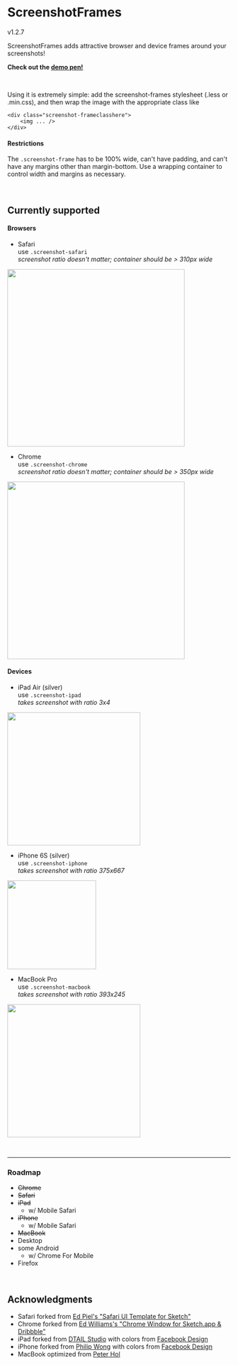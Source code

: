 # ScreenshotFrames
v1.2.7

ScreenshotFrames adds attractive browser and device frames around your screenshots!

**Check out the [demo pen!](http://codepen.io/henry/pen/NAYbNd?editors=1100)**

&nbsp;

Using it is extremely simple: add the screenshot-frames stylesheet (.less or .min.css), and then wrap the image with the appropriate class like

	<div class="screenshot-frameclasshere">
		<img ... />
	</div>

#### Restrictions

The `.screenshot-frame` has to be 100% wide, can't have padding, and can't have any margins other than margin-bottom. Use a wrapping container to control width and margins as necessary.	

&nbsp;

## Currently supported
#### Browsers

- Safari  
use `.screenshot-safari`  
*screenshot ratio doesn't matter; container should be > 310px wide*  
<img src="https://raw.githubusercontent.com/olets/ScreenshotFrames/master/images/safari.png" width="400">

- Chrome  
use `.screenshot-chrome`  
*screenshot ratio doesn't matter; container should be > 350px wide*  
<img src="https://raw.githubusercontent.com/olets/ScreenshotFrames/master/images/chrome.png" width="400">

#### Devices

- iPad Air (silver)  
use `.screenshot-ipad`  
*takes screenshot with ratio 3x4*  
<img src="https://raw.githubusercontent.com/olets/ScreenshotFrames/master/images/ipad.png" width="300">

- iPhone 6S (silver)  
use `.screenshot-iphone`  
*takes screenshot with ratio 375x667*  
<img src="https://raw.githubusercontent.com/olets/ScreenshotFrames/master/images/iphone.png" width="200">

- MacBook Pro  
use `.screenshot-macbook`  
*takes screenshot with ratio 393x245*  
<img src="https://raw.githubusercontent.com/olets/ScreenshotFrames/master/images/macbook.png" width="300">

&nbsp;

----
### Roadmap

- ~~Chrome~~
- ~~Safari~~
- ~~iPad~~
	- w/ Mobile Safari
- ~~iPhone~~
	-  w/ Mobile Safari
- ~~MacBook~~
- Desktop
- some Android
	- w/ Chrome For Mobile
- Firefox

&nbsp;
	
## Acknowledgments

- Safari forked from [Ed Piel's "Safari UI Template for Sketch"](https://dribbble.com/shots/1995751-Safari-UI-Template-for-Sketch)
- Chrome forked from [Ed Williams's "Chrome Window for Sketch.app & Dribbble"](https://dribbble.com/shots/2559150-Chrome-Window-for-Sketch-app-Dribbble)
- iPad forked from [DTAIL Studio](https://dribbble.com/shots/1716707-Free-Download-The-Ultimate-Mobile-Devices-Pack) with colors from [Facebook Design](http://facebook.design/devices)
- iPhone forked from [Philip Wong](https://dribbble.com/shots/2204754-Free-Slate-style-iPhone-6-6-mockup-Sketch) with colors from [Facebook Design](http://facebook.design/devices)
- MacBook optimized from [Peter Hol](https://dribbble.com/shots/1663223-Apple-devices-Sketch-file)